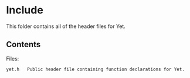 # Include

This folder contains all of the header files for Yet.

## Contents

Files:

	yet.h   Public header file containing function declarations for Yet.

